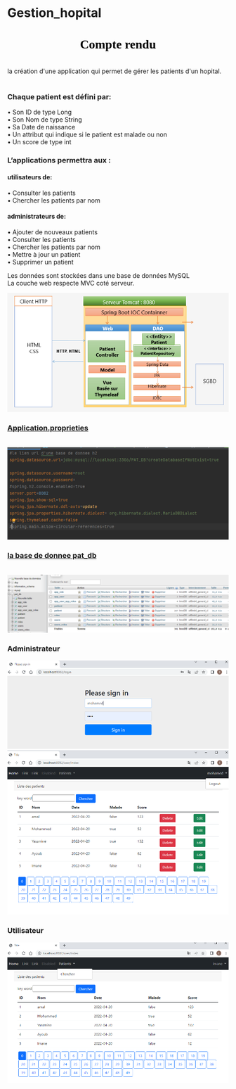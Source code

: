 # Gestion_hopital
<h1 style="text-align: center; color: black; font-family: 'Script MT Bold'"> Compte rendu </h1>
<p>
<br>
la création d'une application qui permet de gérer les patients d'un hopital.<br>
<br>
<h3>Chaque patient est défini par: </h3>
• Son ID de type Long <br>
• Son Nom de type String<br>
• Sa Date de naissance<br>
• Un attribut qui indique si le patient est malade ou non<br>
• Un score de type int<br>

<h3>L’applications permettra aux :</h3>
<h4>utilisateurs de:</h4>
• Consulter les patients<br>
• Chercher les patients par nom<br>
<h4>administrateurs de:</h4>
• Ajouter de nouveaux patients<br>
• Consulter les patients<br>
• Chercher les patients par nom<br>
• Mettre à jour un patient<br>
• Supprimer un patient<br>

Les données sont stockées dans une base de données MySQL<br>
La couche web respecte MVC coté serveur.<br></p>
<img src="image/cap1.png">

<h3><u>Application.proprieties</u></h3><br>
<img src="image/capture2.png">

<h3><u>la base de donnee pat_db</u></h3><br>
<img src="image/capture3.PNG">


<h3>Administrateur</h3>
<img src="image/login.PNG">
<img src="image/index.PNG">

<h3>Utilisateur</h3>
<img src="image/chercher.PNG" 
